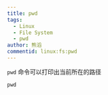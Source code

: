```yaml
---
title: pwd
tags:
  - Linux
  - File System
  - pwd
author: 熊滔
commentid: linux:fs:pwd
---
```


`pwd` 命令可以打印出当前所在的路径

```shell
pwd
```
